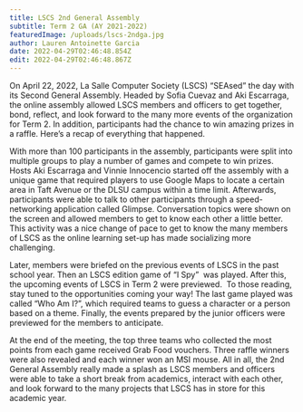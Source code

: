 ```yaml
---
title: LSCS 2nd General Assembly
subtitle: Term 2 GA (AY 2021-2022)
featuredImage: /uploads/lscs-2ndga.jpg
author: Lauren Antoinette Garcia
date: 2022-04-29T02:46:48.854Z
edit: 2022-04-29T02:46:48.867Z
---
```

<!--StartFragment-->

On April 22, 2022, La Salle Computer Society (LSCS) “SEAsed” the day with its Second General Assembly. Headed by Sofia Cuevaz and Aki Escarraga, the online assembly allowed LSCS members and officers to get together, bond, reflect, and look forward to the many more events of the organization for Term 2. In addition, participants had the chance to win amazing prizes in a raffle. Here’s a recap of everything that happened.



With more than 100 participants in the assembly, participants were split into multiple groups to play a number of games and compete to win prizes. Hosts Aki Escarraga and Vinnie Innocencio started off the assembly with a unique game that required players to use Google Maps to locate a certain area in Taft Avenue or the DLSU campus within a time limit. Afterwards, participants were able to talk to other participants through a speed-networking application called Glimpse. Conversation topics were shown on the screen and allowed members to get to know each other a little better. This activity was a nice change of pace to get to know the many members of LSCS as the online learning set-up has made socializing more challenging.



Later, members were briefed on the previous events of LSCS in the past school year. Then an LSCS edition game of “I Spy”  was played. After this, the upcoming events of LSCS in Term 2 were previewed.  To those reading, stay tuned to the opportunities coming your way! The last game played was called “Who Am I?”, which required teams to guess a character or a person based on a theme. Finally, the events prepared by the junior officers were previewed for the members to anticipate.



At the end of the meeting, the top three teams who collected the most points from each game received Grab Food vouchers. Three raffle winners were also revealed and each winner won an MSI mouse. All in all, the 2nd General Assembly really made a splash as LSCS members and officers were able to take a short break from academics, interact with each other, and look forward to the many projects that LSCS has in store for this academic year.



<!--EndFragment-->